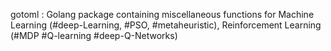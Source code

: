 gotoml : Golang package containing miscellaneous functions for Machine Learning (#deep-Learning, #PSO, #metaheuristic), Reinforcement Learning (#MDP #Q-learning #deep-Q-Networks)